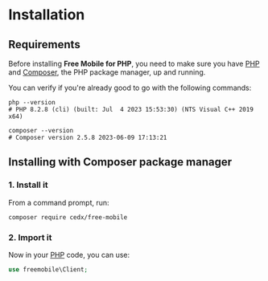# Installation

## Requirements
Before installing **Free Mobile for PHP**, you need to make sure you have [PHP](https://www.php.net)
and [Composer](https://getcomposer.org), the PHP package manager, up and running.
	
You can verify if you're already good to go with the following commands:

```shell
php --version
# PHP 8.2.8 (cli) (built: Jul  4 2023 15:53:30) (NTS Visual C++ 2019 x64)

composer --version
# Composer version 2.5.8 2023-06-09 17:13:21
```

## Installing with Composer package manager

### 1. Install it
From a command prompt, run:

```shell
composer require cedx/free-mobile
```

### 2. Import it
Now in your [PHP](https://www.php.net) code, you can use:

```php
use freemobile\Client;
```
